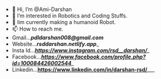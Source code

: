 - 👋 Hi, I’m @Ami-Darshan
- 👀 I’m interested in Robotics and Coding Stuffs.
- 🌱 Iim currently making a humanoid Robot.
- 📫 How to reach me.
- Gmail..._____pdldarshan008@gmail.com_____
- Website..._____rsddarshan.netlify.app______
- Insta Id..._____https://www.instagram.com/rsd__darshan/______
- Facebook..._____https://www.facebook.com/profile.php?id=100084426002544______
- Linkedin...______https://www.linkedin.com/in/darshan-rsd/_________

<!---
Ami-Darshan/Ami-Darshan is a ✨ special ✨ repository because its `README.md` (this file) appears on your GitHub profile.
You can click the Preview link to take a look at your changes.
--->
